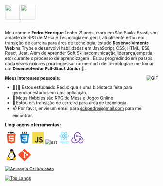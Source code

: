 <a href="https://github.com/PedroSincero" target="_blank">
  <img src="https://cdn.iconscout.com/icon/free/png-256/github-108-438008.png" width="48px" height="48px">
</a> 
<a href="https://www.linkedin.com/in/pedro-henrique-pires-do-nascimento/" target="_blank">
  <img src="https://i.ibb.co/Kx2GSrT/linkedin.png" width="48px" height="48px">
</a>
<br />
<br />

Meu nome é **Pedro Henrique** Tenho 21 anos, moro em São Paulo-Brasil, sou amante de RPG de Mesa e Tecnologia em geral, atualmente estou em transição de carreira para área de tecnologia, estudo **Desenvolvimento Web** na Trybe e desenvolvi habilidades em JavaScript, CSS, HTML, ES6, React, Jest. Além de Aprender Soft Skills(comunicação,liderança,empatia, etc) durante o processo de aprendizagem  . Estou progredindo em passos cada vezes maiores para ingressar no mercado de Tecnologia e me tornar um **Desenvolvedor Full-Stack Júnior** 💼 .

<img src="https://epicorpg.com.br/wp-content/uploads/2019/03/Taverna-2.gif" align="right" alt="GIF" height="220px"/>

**Meus interesses pessoais:**

* 👨🏽‍💻 Estou estudando Redux que é uma biblioteca feita para gerenciar estados em uma aplicação.
* 🎲 Meus Hobbies são RPG de Mesa e Jogos Online
* 💼 Estou em transição de carreira para área de tecnologia
* 📫 Por favor, envie um email para dckpedro@gmail.com para me encontrar.

**Linguagens e ferramentas:**  

<p align="left">
  <img src="https://raw.githubusercontent.com/devicons/devicon/master/icons/html5/html5-original-wordmark.svg" alt="html5" width="40" height="40"/> 
  <img src="https://raw.githubusercontent.com/devicons/devicon/master/icons/css3/css3-original-wordmark.svg" alt="css3" width="40" height="40"/> 
  <img src="https://raw.githubusercontent.com/devicons/devicon/master/icons/javascript/javascript-original.svg" alt="javascript" width="40" height="40"/> 
  <img src="https://www.learnstorybook.com/intro-to-storybook/logo-jest.png" alt="jest" width="40" height="40" />
  <img src="https://raw.githubusercontent.com/devicons/devicon/master/icons/react/react-original-wordmark.svg" alt="react" width="40" height="40"/> 
  <img src="https://raw.githubusercontent.com/devicons/devicon/master/icons/redux/redux-original.svg" alt="redux" width="40" height="40"/> 
 </p>
 
 <p>
  <img src="https://raw.githubusercontent.com/devicons/devicon/master/icons/linux/linux-original.svg" alt="linux" width="40" height="40" />
  <img src="https://raw.githubusercontent.com/devicons/devicon/master/icons/git/git-original.svg" alt="git" width="40" height="40"/> 
</p>

[![Anurag's GitHub stats](https://github-readme-stats.vercel.app/api?username=pedrosincero)](https://github.com/anuraghazra/github-readme-stats)

[![Top Langs](https://github-readme-stats.vercel.app/api/top-langs/?username=pedrosincero&layout=compact)](https://github.com/anuraghazra/github-readme-stats)

<!--
**PedroSincero/PedroSincero** is a ✨ _special_ ✨ repository because its `README.md` (this file) appears on your GitHub profile.

Here are some ideas to get you started:

- 🔭 I’m currently working on ...
- 🌱 I’m currently learning ...
- 👯 I’m looking to collaborate on ...
- 🤔 I’m looking for help with ...
- 💬 Ask me about ...
- 📫 How to reach me: ...
- 😄 Pronouns: ...
- ⚡ Fun fact: ...
-->
